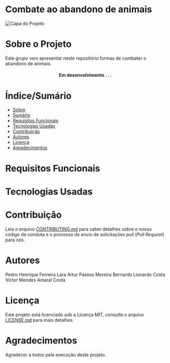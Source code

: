 # Combate ao abandono de animais

![Capa do Projeto](https://www.google.com/url?sa=i&url=https%3A%2F%2Fobservatorio3setor.org.br%2Fcarrossel%2Fpico-de-abandono-de-animais-ocorre-durante-as-ferias-de-verao%2F&psig=AOvVaw1KQuaiEZYRjyt4OP6QugxS&ust=1650764194083000&source=images&cd=vfe&ved=0CAwQjRxqFwoTCMj_6rKFqfcCFQAAAAAdAAAAABAJ)

# Sobre o Projeto

Este grupo vem apresentar neste repositório formas de combater o abandono de animais.

<h4 align="center"> 
	  Em desenvolvimento . . .
</h4>

# Índice/Sumário

* [Sobre](#sobre-o-projeto)
* [Sumário](#índice/sumário)
* [Requisitos Funcionais](#requisitos-funcionais)
* [Tecnologias Usadas](#tecnologias-usadas)
* [Contribuição](#contribuição)
* [Autores](#autores)
* [Licença](#licença)
* [Agradecimentos](#agradecimentos)


# Requisitos Funcionais 



# Tecnologias Usadas



# Contribuição

Leia o arquivo [CONTRIBUTING.md](CONTRIBUTING.md) para saber detalhes sobre o nosso código de conduta e o processo de envio de solicitações *pull* (*Pull Request*) para nós.

# Autores

Pedro Henrique Ferreira Lara
Artur Passos Moreira
Bernardo Lionardo Costa
Victor Mendes Amaral Costa

# Licença

Este projeto está licenciado sob a Licença MIT,  consulte o arquivo [LICENSE.md](LICENSE.md) para mais detalhes.

# Agradecimentos

Agradecer a todos pela execução deste projeto.
